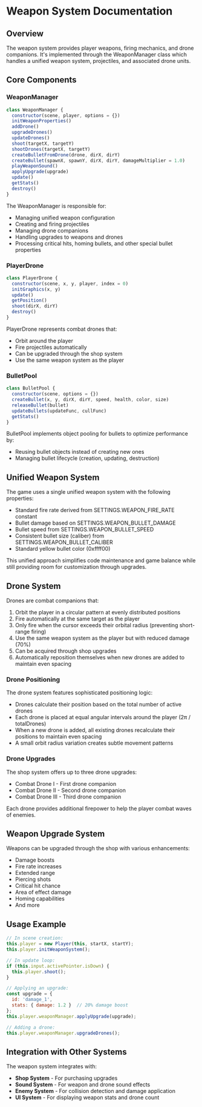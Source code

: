# Weapon System Documentation

## Overview
The weapon system provides player weapons, firing mechanics, and drone companions. It's implemented through the WeaponManager class which handles a unified weapon system, projectiles, and associated drone units.

## Core Components

### WeaponManager
```javascript
class WeaponManager {
  constructor(scene, player, options = {})
  initWeaponProperties()
  addDrone()
  upgradeDrones()
  updateDrones()
  shoot(targetX, targetY)
  shootDrones(targetX, targetY)
  createBulletFromDrone(drone, dirX, dirY)
  createBullet(spawnX, spawnY, dirX, dirY, damageMultiplier = 1.0)
  playWeaponSound()
  applyUpgrade(upgrade)
  update()
  getStats()
  destroy()
}
```

The WeaponManager is responsible for:
- Managing unified weapon configuration
- Creating and firing projectiles
- Managing drone companions
- Handling upgrades to weapons and drones
- Processing critical hits, homing bullets, and other special bullet properties

### PlayerDrone
```javascript
class PlayerDrone {
  constructor(scene, x, y, player, index = 0)
  initGraphics(x, y)
  update()
  getPosition()
  shoot(dirX, dirY)
  destroy()
}
```

PlayerDrone represents combat drones that:
- Orbit around the player
- Fire projectiles automatically
- Can be upgraded through the shop system
- Use the same weapon system as the player

### BulletPool
```javascript
class BulletPool {
  constructor(scene, options = {})
  createBullet(x, y, dirX, dirY, speed, health, color, size)
  releaseBullet(bullet)
  updateBullets(updateFunc, cullFunc)
  getStats()
}
```

BulletPool implements object pooling for bullets to optimize performance by:
- Reusing bullet objects instead of creating new ones
- Managing bullet lifecycle (creation, updating, destruction)

## Unified Weapon System

The game uses a single unified weapon system with the following properties:
- Standard fire rate derived from SETTINGS.WEAPON_FIRE_RATE constant
- Bullet damage based on SETTINGS.WEAPON_BULLET_DAMAGE
- Bullet speed from SETTINGS.WEAPON_BULLET_SPEED
- Consistent bullet size (caliber) from SETTINGS.WEAPON_BULLET_CALIBER
- Standard yellow bullet color (0xffff00)

This unified approach simplifies code maintenance and game balance while still providing room for customization through upgrades.

## Drone System

Drones are combat companions that:
1. Orbit the player in a circular pattern at evenly distributed positions
2. Fire automatically at the same target as the player
3. Only fire when the cursor exceeds their orbital radius (preventing short-range firing)
4. Use the same weapon system as the player but with reduced damage (70%)
5. Can be acquired through shop upgrades
6. Automatically reposition themselves when new drones are added to maintain even spacing

### Drone Positioning

The drone system features sophisticated positioning logic:
- Drones calculate their position based on the total number of active drones
- Each drone is placed at equal angular intervals around the player (2π / totalDrones)
- When a new drone is added, all existing drones recalculate their positions to maintain even spacing
- A small orbit radius variation creates subtle movement patterns

### Drone Upgrades
The shop system offers up to three drone upgrades:
- Combat Drone I - First drone companion
- Combat Drone II - Second drone companion
- Combat Drone III - Third drone companion

Each drone provides additional firepower to help the player combat waves of enemies.

## Weapon Upgrade System

Weapons can be upgraded through the shop with various enhancements:
- Damage boosts
- Fire rate increases
- Extended range
- Piercing shots
- Critical hit chance
- Area of effect damage
- Homing capabilities
- And more

## Usage Example

```javascript
// In scene creation:
this.player = new Player(this, startX, startY);
this.player.initWeaponSystem();

// In update loop:
if (this.input.activePointer.isDown) {
  this.player.shoot();
}

// Applying an upgrade:
const upgrade = {
  id: 'damage_1',
  stats: { damage: 1.2 }  // 20% damage boost
};
this.player.weaponManager.applyUpgrade(upgrade);

// Adding a drone:
this.player.weaponManager.upgradeDrones();
```

## Integration with Other Systems

The weapon system integrates with:
- **Shop System** - For purchasing upgrades
- **Sound System** - For weapon and drone sound effects
- **Enemy System** - For collision detection and damage application
- **UI System** - For displaying weapon stats and drone count